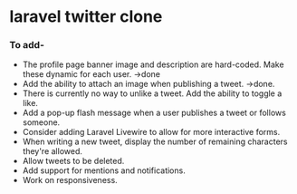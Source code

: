 # laravel twitter clone

### To add-
- The profile page banner image and description are hard-coded. Make these dynamic for each user. ->done
- Add the ability to attach an image when publishing a tweet. ->done.
- There is currently no way to unlike a tweet. Add the ability to toggle a like.
- Add a pop-up flash message when a user publishes a tweet or follows someone.
- Consider adding Laravel Livewire to allow for more interactive forms.
- When writing a new tweet, display the number of remaining characters they're allowed.
- Allow tweets to be deleted.
- Add support for mentions and notifications.
- Work on responsiveness.